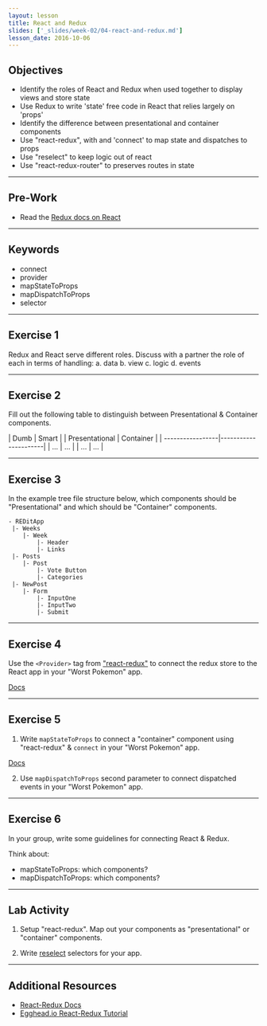 ```yaml
---
layout: lesson
title: React and Redux
slides: ['_slides/week-02/04-react-and-redux.md']
lesson_date: 2016-10-06
---
```


## Objectives

- Identify the roles of React and Redux when used together to display views and store state
- Use Redux to write 'state' free code in React that relies largely on 'props'
- Identify the difference between presentational and container components
- Use "react-redux", with <Provider> and 'connect' to map state and dispatches to props
- Use "reselect" to keep logic out of react
- Use "react-redux-router" to preserves routes in state

---

## Pre-Work

- Read the [Redux docs on React](http://redux.js.org/docs/basics/UsageWithReact.html)

---

## Keywords

- connect
- provider
- mapStateToProps
- mapDispatchToProps
- selector

---

## Exercise 1

Redux and React serve different roles. Discuss with a partner the role of each in terms of handling:
  a. data
  b. view
  c. logic
  d. events

---

## Exercise 2

Fill out the following table to distinguish between Presentational & Container components.

| Dumb             | Smart                |
| Presentational   | Container            |
| -----------------|----------------------|
| ...              | ...                  |
| ...              | ...                  |

---

## Exercise 3

In the example tree file structure below, which components should be "Presentational" and which should be "Container" components.

```
- REDitApp
 |- Weeks
    |- Week
        |- Header
        |- Links
 |- Posts
    |- Post
        |- Vote Button
        |- Categories
 |- NewPost
    |- Form
        |- InputOne
        |- InputTwo
        |- Submit
```

---

## Exercise 4

Use the `<Provider>` tag from ["react-redux"](https://github.com/reactjs/react-redux) to connect the redux store to the React app in your "Worst Pokemon" app.

[Docs](https://github.com/reactjs/react-redux/blob/master/docs/api.md#provider-store)

---

## Exercise 5

1. Write `mapStateToProps` to connect a "container" component using "react-redux" & `connect` in your "Worst Pokemon" app.

[Docs](https://github.com/reactjs/react-redux/blob/master/docs/api.md#connectmapstatetoprops-mapdispatchtoprops-mergeprops-options)

2. Use `mapDispatchToProps` second parameter to connect dispatched events in your "Worst Pokemon" app.

---

## Exercise 6

In your group, write some guidelines for connecting React & Redux.

Think about:
- mapStateToProps: which components?
- mapDispatchToProps: which components?

---

## Lab Activity

1. Setup "react-redux". Map out your components as "presentational" or "container" components.

2. Write [reselect](https://github.com/reactjs/reselect) selectors for your app.

---

## Additional Resources

- [React-Redux Docs](https://github.com/reactjs/react-redux)
- [Egghead.io React-Redux Tutorial](https://egghead.io/courses/building-react-applications-with-idiomatic-redux)
